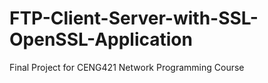 # FTP-Client-Server-with-SSL-OpenSSL-Application
Final Project for CENG421 Network Programming Course
